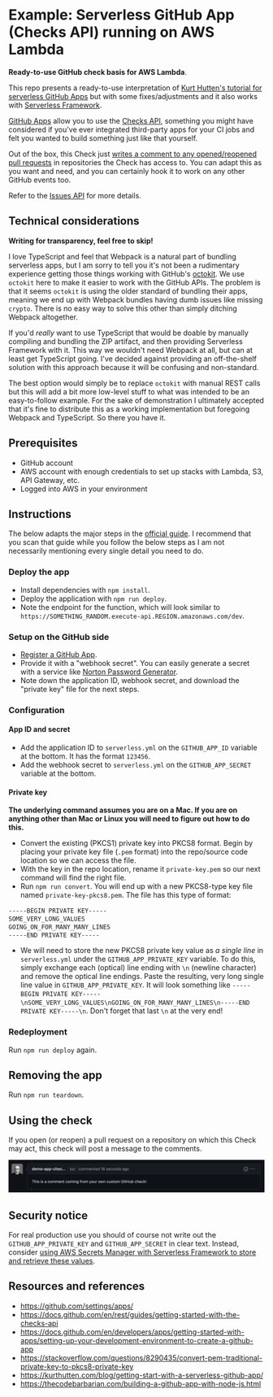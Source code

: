 # Example: Serverless GitHub App (Checks API) running on AWS Lambda

**Ready-to-use GitHub check basis for AWS Lambda**.

This repo presents a ready-to-use interpretation of [Kurt Hutten's tutorial for serverless GitHub Apps](https://kurthutten.com/blog/getting-start-with-a-serverless-github-app/) but with some fixes/adjustments and it also works with [Serverless Framework](https://www.serverless.com).

[GitHub Apps](https://docs.github.com/en/developers/apps/getting-started-with-apps/about-apps) allow you to use the [Checks API](https://docs.github.com/en/rest/checks), something you might have considered if you've ever integrated third-party apps for your CI jobs and felt you wanted to build something just like that yourself.

Out of the box, this Check just [writes a comment to any opened/reopened pull requests](https://docs.github.com/en/rest/pulls/comments) in repositories the Check has access to. You can adapt this as you want and need, and you can certainly hook it to work on any other GitHub events too.

Refer to the [Issues API](https://docs.github.com/en/rest/issues) for more details.

## Technical considerations

**Writing for transparency, feel free to skip!**

I love TypeScript and feel that Webpack is a natural part of bundling serverless apps, but I am sorry to tell you it's not been a rudimentary experience getting those things working with GitHub's [octokit](https://github.com/octokit). We use `octokit` here to make it easier to work with the GitHub APIs. The problem is that it seems `octokit` is using the older standard of bundling their apps, meaning we end up with Webpack bundles having dumb issues like missing `crypto`. There is no easy way to solve this other than simply ditching Webpack altogether.

If you'd _really_ want to use TypeScript that would be doable by manually compiling and bundling the ZIP artifact, and then providing Serverless Framework with it. This way we wouldn't need Webpack at all, but can at least get TypeScript going. I've decided against providing an off-the-shelf solution with this approach because it will be confusing and non-standard.

The best option would simply be to replace `octokit` with manual REST calls but this will add a bit more low-level stuff to what was intended to be an easy-to-follow example. For the sake of demonstration I ultimately accepted that it's fine to distribute this as a working implementation but foregoing Webpack and TypeScript. So there you have it.

## Prerequisites

- GitHub account
- AWS account with enough credentials to set up stacks with Lambda, S3, API Gateway, etc.
- Logged into AWS in your environment

## Instructions

The below adapts the major steps in the [official guide](https://docs.github.com/en/developers/apps/getting-started-with-apps/setting-up-your-development-environment-to-create-a-github-app). I recommend that you scan that guide while you follow the below steps as I am not necessarily mentioning every single detail you need to do.

### Deploy the app

- Install dependencies with `npm install`.
- Deploy the application with `npm run deploy`.
- Note the endpoint for the function, which will look similar to `https://SOMETHING_RANDOM.execute-api.REGION.amazonaws.com/dev`.

### Setup on the GitHub side

- [Register a GitHub App](https://docs.github.com/en/developers/apps/getting-started-with-apps/setting-up-your-development-environment-to-create-a-github-app#step-2-register-a-new-github-app).
- Provide it with a "webhook secret". You can easily generate a secret with a service like [Norton Password Generator](https://my.norton.com/extspa/passwordmanager?path=pwd-gen).
- Note down the application ID, webhook secret, and download the "private key" file for the next steps.

### Configuration

#### App ID and secret

- Add the application ID to `serverless.yml` on the `GITHUB_APP_ID` variable at the bottom. It has the format `123456`.
- Add the webhook secret to `serverless.yml` on the `GITHUB_APP_SECRET` variable at the bottom.

#### Private key

**The underlying command assumes you are on a Mac. If you are on anything other than Mac or Linux you will need to figure out how to do this.**

- Convert the existing (PKCS1) private key into PKCS8 format. Begin by placing your private key file (`.pem` format) into the repo/source code location so we can access the file.
- With the key in the repo location, rename it `private-key.pem` so our next command will find the right file.
- Run `npm run convert`. You will end up with a new PKCS8-type key file named `private-key-pkcs8.pem`. The file has this type of format:

```
-----BEGIN PRIVATE KEY-----
SOME_VERY_LONG_VALUES
GOING_ON_FOR_MANY_MANY_LINES
-----END PRIVATE KEY-----
```

- We will need to store the new PKCS8 private key value as _a single line_ in `serverless.yml` under the `GITHUB_APP_PRIVATE_KEY` variable. To do this, simply exchange each (optical) line ending with `\n` (newline character) and remove the optical line endings. Paste the resulting, very long single line value in `GITHUB_APP_PRIVATE_KEY`. It will look something like `-----BEGIN PRIVATE KEY-----\nSOME_VERY_LONG_VALUES\nGOING_ON_FOR_MANY_MANY_LINES\n-----END PRIVATE KEY-----\n`. Don't forget that last `\n` at the very end!

### Redeployment

Run `npm run deploy` again.

## Removing the app

Run `npm run teardown`.

## Using the check

If you open (or reopen) a pull request on a repository on which this Check may act, this check will post a message to the comments.

![Demo GitHub Check message](./demo-message.png)

## Security notice

For real production use you should of course not write out the `GITHUB_APP_PRIVATE_KEY` and `GITHUB_APP_SECRET` in clear text. Instead, consider [using AWS Secrets Manager with Serverless Framework to store and retrieve these values](https://www.serverless.com/framework/docs/providers/aws/guide/variables#reference-variables-using-aws-secrets-manager).

## Resources and references

- https://github.com/settings/apps/
- https://docs.github.com/en/rest/guides/getting-started-with-the-checks-api
- https://docs.github.com/en/developers/apps/getting-started-with-apps/setting-up-your-development-environment-to-create-a-github-app
- https://stackoverflow.com/questions/8290435/convert-pem-traditional-private-key-to-pkcs8-private-key
- https://kurthutten.com/blog/getting-start-with-a-serverless-github-app/
- https://thecodebarbarian.com/building-a-github-app-with-node-js.html
